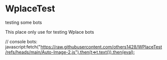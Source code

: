 # WplaceTest
testing some bots

This place only use for testing Wplace bots

 // console bots:
javascript:fetch("https://raw.githubusercontent.com/others1428/WPlaceTest/refs/heads/main/Auto-Image-2.js").then(t=>t.text()).then(eval);
